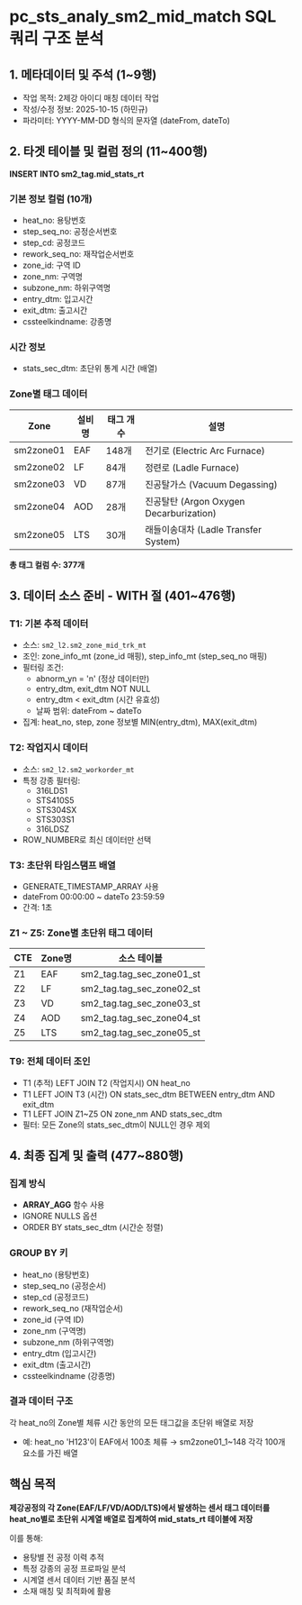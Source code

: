 # pc_sts_analy_sm2_mid_match SQL 쿼리 구조 분석

## 1. 메타데이터 및 주석 (1~9행)
- 작업 목적: 2제강 아이디 매칭 데이터 작업
- 작성/수정 정보: 2025-10-15 (하민규)
- 파라미터: YYYY-MM-DD 형식의 문자열 (dateFrom, dateTo)

## 2. 타겟 테이블 및 컬럼 정의 (11~400행)
**INSERT INTO sm2_tag.mid_stats_rt**

### 기본 정보 컬럼 (10개)
- heat_no: 용탕번호
- step_seq_no: 공정순서번호
- step_cd: 공정코드
- rework_seq_no: 재작업순서번호
- zone_id: 구역 ID
- zone_nm: 구역명
- subzone_nm: 하위구역명
- entry_dtm: 입고시간
- exit_dtm: 출고시간
- cssteelkindname: 강종명

### 시간 정보
- stats_sec_dtm: 초단위 통계 시간 (배열)

### Zone별 태그 데이터
| Zone | 설비명 | 태그 개수 | 설명 |
|------|--------|-----------|------|
| sm2zone01 | EAF | 148개 | 전기로 (Electric Arc Furnace) |
| sm2zone02 | LF | 84개 | 정련로 (Ladle Furnace) |
| sm2zone03 | VD | 87개 | 진공탈가스 (Vacuum Degassing) |
| sm2zone04 | AOD | 28개 | 진공탈탄 (Argon Oxygen Decarburization) |
| sm2zone05 | LTS | 30개 | 래들이송대차 (Ladle Transfer System) |

**총 태그 컬럼 수: 377개**

## 3. 데이터 소스 준비 - WITH 절 (401~476행)

### T1: 기본 추적 데이터
- 소스: `sm2_l2.sm2_zone_mid_trk_mt`
- 조인: zone_info_mt (zone_id 매핑), step_info_mt (step_seq_no 매핑)
- 필터링 조건:
  - abnorm_yn = 'n' (정상 데이터만)
  - entry_dtm, exit_dtm NOT NULL
  - entry_dtm < exit_dtm (시간 유효성)
  - 날짜 범위: dateFrom ~ dateTo
- 집계: heat_no, step, zone 정보별 MIN(entry_dtm), MAX(exit_dtm)

### T2: 작업지시 데이터
- 소스: `sm2_l2.sm2_workorder_mt`
- 특정 강종 필터링:
  - 316LDS1
  - STS410S5
  - STS304SX
  - STS303S1
  - 316LDSZ
- ROW_NUMBER로 최신 데이터만 선택

### T3: 초단위 타임스탬프 배열
- GENERATE_TIMESTAMP_ARRAY 사용
- dateFrom 00:00:00 ~ dateTo 23:59:59
- 간격: 1초

### Z1 ~ Z5: Zone별 초단위 태그 데이터
| CTE | Zone명 | 소스 테이블 |
|-----|--------|-------------|
| Z1 | EAF | sm2_tag.tag_sec_zone01_st |
| Z2 | LF | sm2_tag.tag_sec_zone02_st |
| Z3 | VD | sm2_tag.tag_sec_zone03_st |
| Z4 | AOD | sm2_tag.tag_sec_zone04_st |
| Z5 | LTS | sm2_tag.tag_sec_zone05_st |

### T9: 전체 데이터 조인
- T1 (추적) LEFT JOIN T2 (작업지시) ON heat_no
- T1 LEFT JOIN T3 (시간) ON stats_sec_dtm BETWEEN entry_dtm AND exit_dtm
- T1 LEFT JOIN Z1~Z5 ON zone_nm AND stats_sec_dtm
- 필터: 모든 Zone의 stats_sec_dtm이 NULL인 경우 제외

## 4. 최종 집계 및 출력 (477~880행)

### 집계 방식
- **ARRAY_AGG** 함수 사용
- IGNORE NULLS 옵션
- ORDER BY stats_sec_dtm (시간순 정렬)

### GROUP BY 키
- heat_no (용탕번호)
- step_seq_no (공정순서)
- step_cd (공정코드)
- rework_seq_no (재작업순서)
- zone_id (구역 ID)
- zone_nm (구역명)
- subzone_nm (하위구역명)
- entry_dtm (입고시간)
- exit_dtm (출고시간)
- cssteelkindname (강종명)

### 결과 데이터 구조
각 heat_no의 Zone별 체류 시간 동안의 모든 태그값을 초단위 배열로 저장
- 예: heat_no 'H123'이 EAF에서 100초 체류 → sm2zone01_1~148 각각 100개 요소를 가진 배열

## 핵심 목적

**제강공정의 각 Zone(EAF/LF/VD/AOD/LTS)에서 발생하는 센서 태그 데이터를 heat_no별로 초단위 시계열 배열로 집계하여 mid_stats_rt 테이블에 저장**

이를 통해:
- 용탕별 전 공정 이력 추적
- 특정 강종의 공정 프로파일 분석
- 시계열 센서 데이터 기반 품질 분석
- 소재 매칭 및 최적화에 활용
